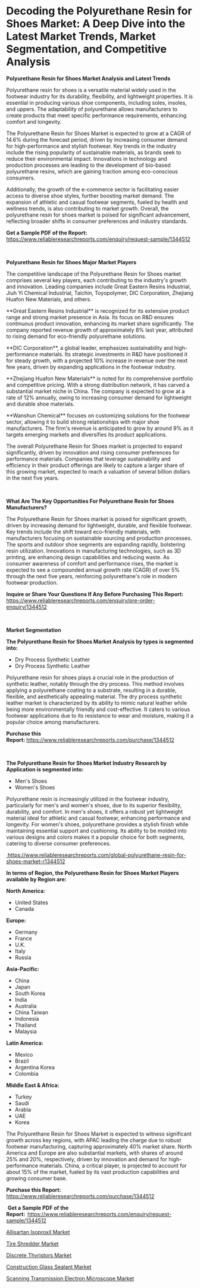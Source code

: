 <p><h1>Decoding the Polyurethane Resin for Shoes Market: A Deep Dive into the Latest Market Trends, Market Segmentation, and Competitive Analysis</h1></p><p><strong>Polyurethane Resin for Shoes Market Analysis and Latest Trends</strong></p>
<p><p>Polyurethane resin for shoes is a versatile material widely used in the footwear industry for its durability, flexibility, and lightweight properties. It is essential in producing various shoe components, including soles, insoles, and uppers. The adaptability of polyurethane allows manufacturers to create products that meet specific performance requirements, enhancing comfort and longevity.</p><p>The Polyurethane Resin for Shoes Market is expected to grow at a CAGR of 14.6% during the forecast period, driven by increasing consumer demand for high-performance and stylish footwear. Key trends in the industry include the rising popularity of sustainable materials, as brands seek to reduce their environmental impact. Innovations in technology and production processes are leading to the development of bio-based polyurethane resins, which are gaining traction among eco-conscious consumers.</p><p>Additionally, the growth of the e-commerce sector is facilitating easier access to diverse shoe styles, further boosting market demand. The expansion of athletic and casual footwear segments, fueled by health and wellness trends, is also contributing to market growth. Overall, the polyurethane resin for shoes market is poised for significant advancement, reflecting broader shifts in consumer preferences and industry standards.</p></p>
<p><strong>Get a Sample PDF of the Report:&nbsp;</strong> <a href="https://www.reliableresearchreports.com/enquiry/request-sample/1344512?utm_campaign=117&utm_medium=2&utm_source=Github&utm_content=ia&utm_term=30092024&utm_id=polyurethane-resin-for-shoes">https://www.reliableresearchreports.com/enquiry/request-sample/1344512</a></p>
<p>&nbsp;</p>
<p><strong>Polyurethane Resin for Shoes Major Market Players</strong></p>
<p><p>The competitive landscape of the Polyurethane Resin for Shoes market comprises several key players, each contributing to the industry's growth and innovation. Leading companies include Great Eastern Resins Industrial, Jiuh Yi Chemical Industrial, Taichin, Toyopolymer, DIC Corporation, Zhejiang Huafon New Materials, and others.</p><p>**Great Eastern Resins Industrial** is recognized for its extensive product range and strong market presence in Asia. Its focus on R&D ensures continuous product innovation, enhancing its market share significantly. The company reported revenue growth of approximately 8% last year, attributed to rising demand for eco-friendly polyurethane solutions.</p><p>**DIC Corporation**, a global leader, emphasizes sustainability and high-performance materials. Its strategic investments in R&D have positioned it for steady growth, with a projected 10% increase in revenue over the next few years, driven by expanding applications in the footwear industry.</p><p>**Zhejiang Huafon New Materials** is noted for its comprehensive portfolio and competitive pricing. With a strong distribution network, it has carved a substantial market niche in China. The company is expected to grow at a rate of 12% annually, owing to increasing consumer demand for lightweight and durable shoe materials.</p><p>**Wanshun Chemical** focuses on customizing solutions for the footwear sector, allowing it to build strong relationships with major shoe manufacturers. The firm's revenue is anticipated to grow by around 9% as it targets emerging markets and diversifies its product applications.</p><p>The overall Polyurethane Resin for Shoes market is projected to expand significantly, driven by innovation and rising consumer preferences for performance materials. Companies that leverage sustainability and efficiency in their product offerings are likely to capture a larger share of this growing market, expected to reach a valuation of several billion dollars in the next five years.</p></p>
<p>&nbsp;</p>
<p><strong>What Are The Key Opportunities For Polyurethane Resin for Shoes Manufacturers?</strong></p>
<p><p>The Polyurethane Resin for Shoes market is poised for significant growth, driven by increasing demand for lightweight, durable, and flexible footwear. Key trends include the shift toward eco-friendly materials, with manufacturers focusing on sustainable sourcing and production processes. The sports and outdoor shoe segments are expanding rapidly, bolstering resin utilization. Innovations in manufacturing technologies, such as 3D printing, are enhancing design capabilities and reducing waste. As consumer awareness of comfort and performance rises, the market is expected to see a compounded annual growth rate (CAGR) of over 5% through the next five years, reinforcing polyurethane's role in modern footwear production.</p></p>
<p><strong>Inquire or Share Your Questions If Any Before Purchasing This Report:</strong> <a href="https://www.reliableresearchreports.com/enquiry/pre-order-enquiry/1344512?utm_campaign=117&utm_medium=2&utm_source=Github&utm_content=ia&utm_term=30092024&utm_id=polyurethane-resin-for-shoes">https://www.reliableresearchreports.com/enquiry/pre-order-enquiry/1344512</a></p>
<p>&nbsp;</p>
<p><strong>Market Segmentation</strong></p>
<p><strong>The Polyurethane Resin for Shoes Market Analysis by types is segmented into:</strong></p>
<p><ul><li>Dry Process Synthetic Leather</li><li>Dry Process Synthetic Leather</li></ul></p>
<p><p>Polyurethane resin for shoes plays a crucial role in the production of synthetic leather, notably through the dry process. This method involves applying a polyurethane coating to a substrate, resulting in a durable, flexible, and aesthetically appealing material. The dry process synthetic leather market is characterized by its ability to mimic natural leather while being more environmentally friendly and cost-effective. It caters to various footwear applications due to its resistance to wear and moisture, making it a popular choice among manufacturers.</p></p>
<p><strong>Purchase this Report:&nbsp;</strong><a href="https://www.reliableresearchreports.com/purchase/1344512?utm_campaign=117&utm_medium=2&utm_source=Github&utm_content=ia&utm_term=30092024&utm_id=polyurethane-resin-for-shoes">https://www.reliableresearchreports.com/purchase/1344512</a></p>
<p>&nbsp;</p>
<p><strong>The Polyurethane Resin for Shoes Market Industry Research by Application is segmented into:</strong></p>
<p><ul><li>Men's Shoes</li><li>Women's Shoes</li></ul></p>
<p><p>Polyurethane resin is increasingly utilized in the footwear industry, particularly for men's and women's shoes, due to its superior flexibility, durability, and comfort. In men's shoes, it offers a robust yet lightweight material ideal for athletic and casual footwear, enhancing performance and longevity. For women's shoes, polyurethane provides a stylish finish while maintaining essential support and cushioning. Its ability to be molded into various designs and colors makes it a popular choice for both segments, catering to diverse consumer preferences.</p></p>
<p><a href="https://www.reliableresearchreports.com/global-polyurethane-resin-for-shoes-market-r1344512?utm_campaign=117&utm_medium=2&utm_source=Github&utm_content=ia&utm_term=30092024&utm_id=polyurethane-resin-for-shoes">&nbsp;https://www.reliableresearchreports.com/global-polyurethane-resin-for-shoes-market-r1344512</a></p>
<p><strong>In terms of Region, the Polyurethane Resin for Shoes Market Players available by Region are:</strong></p>
<p>
    <p> <strong> North America: </strong>
        <ul>
            <li>United States</li>
            <li>Canada</li>
        </ul>
        </p> 
    <p> <strong> Europe: </strong>
        <ul>
            <li>Germany</li>
            <li>France</li>
            <li>U.K.</li>
            <li>Italy</li>
            <li>Russia</li>
        </ul>
        </p> 
    <p> <strong> Asia-Pacific: </strong>
        <ul>
            <li>China</li>
            <li>Japan</li>
            <li>South Korea</li>
            <li>India</li>
            <li>Australia</li>
            <li>China Taiwan</li>
            <li>Indonesia</li>
            <li>Thailand</li>
            <li>Malaysia</li>
        </ul>
        </p> 
    <p> <strong> Latin America: </strong>
        <ul>
            <li>Mexico</li>
            <li>Brazil</li>
            <li>Argentina Korea</li>
            <li>Colombia</li>
        </ul>
        </p> 
    <p> <strong> Middle East & Africa: </strong>
        <ul>
            <li>Turkey</li>
            <li>Saudi</li>
            <li>Arabia</li>
            <li>UAE</li>
            <li>Korea</li>
        </ul>
    </p>
    </p>
<p><p>The Polyurethane Resin for Shoes Market is expected to witness significant growth across key regions, with APAC leading the charge due to robust footwear manufacturing, capturing approximately 40% market share. North America and Europe are also substantial markets, with shares of around 25% and 20%, respectively, driven by innovation and demand for high-performance materials. China, a critical player, is projected to account for about 15% of the market, fueled by its vast production capabilities and growing consumer base.</p></p>
<p><strong>Purchase this Report: </strong><a href="https://www.reliableresearchreports.com/purchase/1344512?utm_campaign=117&utm_medium=2&utm_source=Github&utm_content=ia&utm_term=30092024&utm_id=polyurethane-resin-for-shoes">https://www.reliableresearchreports.com/purchase/1344512</a></p>
<p>&nbsp;<strong>Get a Sample PDF of the Report:&nbsp;&nbsp;</strong><a href="https://www.reliableresearchreports.com/enquiry/request-sample/1344512?utm_campaign=117&utm_medium=2&utm_source=Github&utm_content=ia&utm_term=30092024&utm_id=polyurethane-resin-for-shoes">https://www.reliableresearchreports.com/enquiry/request-sample/1344512</a></p>
<p><strong></strong></p>
<p><p><a href="https://www.linkedin.com/pulse/allisartan-isoproxil-market-growth-outlook-from-2024-2031-projecting-dznsc?utm_campaign=117&utm_medium=2&utm_source=Github&utm_content=ia&utm_term=30092024&utm_id=polyurethane-resin-for-shoes">Allisartan Isoproxil Market</a></p><p><a href="https://www.linkedin.com/pulse/tire-shredder-market-share-analysis-growth-trends-forecasts-fmwee?utm_campaign=117&utm_medium=2&utm_source=Github&utm_content=ia&utm_term=30092024&utm_id=polyurethane-resin-for-shoes">Tire Shredder Market</a></p><p><a href="https://issuu.com/reportprime-2/docs/discrete-thyristors-market-size-203_762bd7efb99ed0?utm_campaign=117&utm_medium=2&utm_source=Github&utm_content=ia&utm_term=30092024&utm_id=polyurethane-resin-for-shoes">Discrete Thyristors Market</a></p><p><a href="https://github.com/HobertDavis43/Market-Research-Report-List-1/blob/main/construction-glass-sealant-market.md?utm_campaign=117&utm_medium=2&utm_source=Github&utm_content=ia&utm_term=30092024&utm_id=polyurethane-resin-for-shoes">Construction Glass Sealant Market</a></p><p><a href="https://issuu.com/reportprime-2/docs/scanning-transmission-electron-micr_461c6acf2126d4?utm_campaign=117&utm_medium=2&utm_source=Github&utm_content=ia&utm_term=30092024&utm_id=polyurethane-resin-for-shoes">Scanning Transmission Electron Microscope Market</a></p></p>